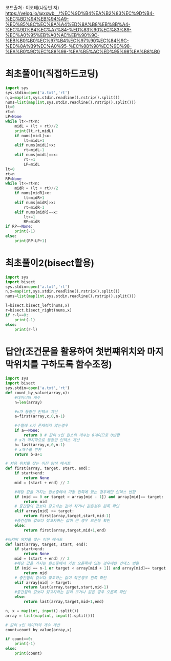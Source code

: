 코드출처 : 이코테(나동빈 저)
 https://velog.io/@xxwb__/%EC%9D%B4%EA%B2%83%EC%9D%B4-%EC%BD%94%EB%94%A9-%ED%85%8C%EC%8A%A4%ED%8A%B8%EB%8B%A4-%EC%9D%B4%EC%A7%84-%ED%83%90%EC%83%89-%EC%A0%95%EB%A0%AC%EB%90%9C-%EB%B0%B0%EC%97%B4%EC%97%90%EC%84%9C-%ED%8A%B9%EC%A0%95-%EC%88%98%EC%9D%98-%EA%B0%9C%EC%88%98-%EA%B5%AC%ED%95%98%EA%B8%B0
 
# 최초풀이1(직접하드코딩)
```python
import sys
sys.stdin=open('a.txt','rt')
n,x=map(int,sys.stdin.readline().rstrip().split())
nums=list(map(int,sys.stdin.readline().rstrip().split()))
lt=0
rt=n
LP=None
while lt<=rt<n:
    midL = (lt + rt)//2
    print(lt,rt,midL)
    if nums[midL]<x:
        lt=midL+1
    elif nums[midL]>x:
        rt=midL-1
    elif nums[midL]==x:
        rt-=1
        LP=midL
lt=0
rt=n
RP=None
while lt<=rt<n:
    midR = (lt + rt)//2
    if nums[midR]<x:
        lt=midR+1
    elif nums[midR]>x:
        rt=midR-1
    elif nums[midR]==x:
        lt+=1
        RP=midR
if RP==None:
    print(-1)
else:
    print(RP-LP+1)
```

# 최초풀이2(bisect활용)

```python
import sys
import bisect
sys.stdin=open('a.txt','rt')
n,x=map(int,sys.stdin.readline().rstrip().split())
nums=list(map(int,sys.stdin.readline().rstrip().split()))

l=bisect.bisect_left(nums,x)
r=bisect.bisect_right(nums,x)
if r-l==0:
    print(-1)
else:
    print(r-l)
```

# 답안(조건문을 활용하여 첫번쨰위치와 마지막위치를 구하도록 함수조정)

```python
import sys
import bisect
sys.stdin=open('a.txt','rt')
def count_by_value(array,x):
    #데이터의 개수
    n=len(array)

    #x가 등장한 인덱스 계산
    a=first(array,x,0,n-1)

    #수열에 x가 존재하지 않는경우
    if a==None:
        return 0 # 값이 x인 원소의 개수는 0개이므로 0반환
    # x가 마지막으로 등장한 인덱스 계산
    b= last(array,x,0,n-1)
    # x개수를 반환
    return b-a+1

# 처음 위치를 찾는 이진 탐색 메서트
def first(array, target, start, end):
    if start>end:
        return None
    mid = (start + end) // 2

    #해당 값을 가지는 원소중에서 가장 왼쪽에 있는 경우에만 인덱스 변환
    if (mid == 0 or target > array[mid - 1]) and array[mid]== target:
        return mid
    # 중간점의 값보다 찾고하는 값이 작거나 같은경우 왼쪽 확인
    elif array[mid] >= target:
        return first(array,target,start,mid-1)
    #중간점의 값보다 찾고자하는 값이 큰 경우 오른쪽 확인
    else:
        return first(array,target,mid+1,end)

#마지막 위치를 찾는 이진 메서드
def last(array, target, start, end):
    if start>end:
        return None
    mid = (start + end) // 2
    #해당 값을 가지는 원소중에서 가장 오른쪽에 있는 경우에만 인덱스 변환
    if (mid == n-1 or target < array[mid + 1]) and array[mid]== target:
        return mid
    # 중간점의 값보다 찾고하는 값이 작은경우 왼쪽 확인
    elif array[mid] > target:
        return last(array,target,start,mid-1)
    #중간점의 값보다 찾고자하는 값이 크거나 같은 경우 오른쪽 확인
    else:
        return last(array,target,mid+1,end)

n, x = map(int, input().split())
array = list(map(int, input().split()))

# 값이 x인 데이터의 개수 계산
count=count_by_value(array,x)

if count==0:
    print(-1)
else:
    print(count)
```
